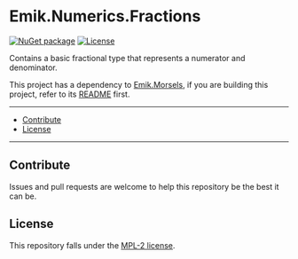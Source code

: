 # Emik.Numerics.Fractions

[![NuGet package](https://img.shields.io/nuget/v/Emik.Numerics.Fractions.svg?logo=NuGet)](https://www.nuget.org/packages/)
[![License](https://img.shields.io/github/license/Emik03/Emik.Numerics.Fractions.svg?style=flat)](https://github.com/Emik03/Emik.Numerics.Fractions/blob/main/LICENSE)

Contains a basic fractional type that represents a numerator and denominator.

This project has a dependency to [Emik.Morsels](https://github.com/Emik03/Emik.Morsels), if you are building this project, refer to its [README](https://github.com/Emik03/Emik.Morsels/blob/main/README.md) first.

---

- [Contribute](#contribute)
- [License](#license)

---

## Contribute

Issues and pull requests are welcome to help this repository be the best it can be.

## License

This repository falls under the [MPL-2 license](https://www.mozilla.org/en-US/MPL/2.0/).
